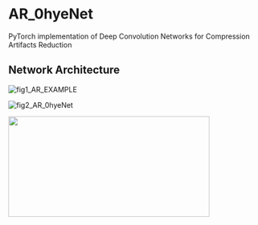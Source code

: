 # AR_0hyeNet
PyTorch implementation of Deep Convolution Networks for Compression Artifacts Reduction

## Network Architecture

![fig1_AR_EXAMPLE](https://user-images.githubusercontent.com/35001605/55053564-f27fe180-509f-11e9-9d26-8fd01b684b56.png)

![fig2_AR_0hyeNet](https://user-images.githubusercontent.com/35001605/55053576-fdd30d00-509f-11e9-8c85-7efcff08f164.png)

<img src="https://user-images.githubusercontent.com/35001605/55053579-01ff2a80-50a0-11e9-98dc-fba126665f88.png" width="400" height="200" />
